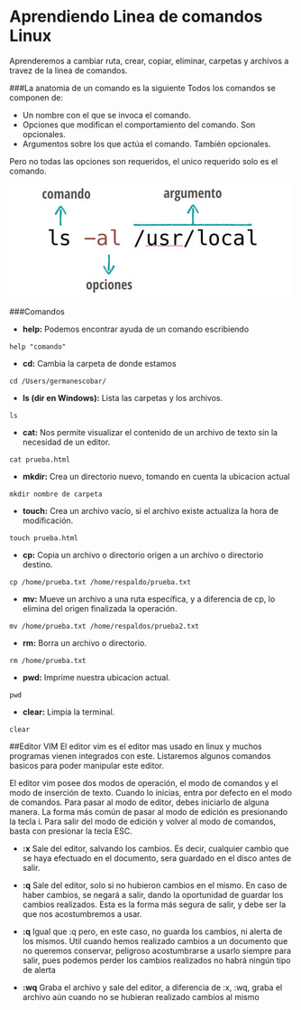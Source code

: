 # Aprendiendo Linea de comandos Linux
Aprenderemos a cambiar ruta, crear, copiar, eliminar, carpetas y archivos a travez de la linea de comandos.

###La anatomia de un comando es la siguiente 
Todos los comandos se componen de:

* Un nombre con el que se invoca el comando.
* Opciones que modifican el comportamiento del comando. Son opcionales.
* Argumentos sobre los que actúa el comando. También opcionales.

Pero no todas las opciones son requeridos, el unico requerido solo es el comando.

![cli anatomy](./cli-anatomy.jpg)

###Comandos
* __help:__ Podemos encontrar ayuda de un comando escribiendo
```
help "comando"
```


* __cd:__ Cambia la carpeta de donde estamos 
```
cd /Users/germanescobar/
```

* __ls (dir en Windows):__ Lista las carpetas y los archivos.
```
ls
```

* __cat:__ Nos permite visualizar el contenido de un archivo de texto sin la necesidad de un editor.
```
cat prueba.html
```

* __mkdir:__ Crea un directorio nuevo, tomando en cuenta la ubicacion actual
```
mkdir nombre de carpeta
```

* __touch:__ Crea un archivo vacío, si el archivo existe actualiza la hora de modificación.
```
touch prueba.html
```

* __cp:__ Copia un archivo o directorio origen a un archivo o directorio destino.
```
cp /home/prueba.txt /home/respaldo/prueba.txt
```

* __mv:__  Mueve un archivo a una ruta específica, y a diferencia de cp, lo elimina del origen finalizada la operación.
```
mv /home/prueba.txt /home/respaldos/prueba2.txt
```

* __rm:__  Borra un archivo o directorio.
```
rm /home/prueba.txt
```

* __pwd:__  Imprime nuestra ubicacion actual.
```
pwd
```

* __clear:__  Limpia la terminal.
```
clear
```


##Editor VIM
El editor vim es el editor mas usado en linux y muchos programas vienen integrados con este. Listaremos algunos comandos basicos para poder manipular este editor.

El editor vim posee dos modos de operación, el modo de comandos y el modo de inserción de texto. Cuando lo inicias, entra por defecto en el modo de comandos. Para pasar al modo de editor, debes iniciarlo de alguna manera. La forma más común de pasar al modo de edición es presionando la tecla i. Para salir del modo de edición y volver al modo de comandos, basta con presionar la tecla ESC.

* __:x__ Sale del editor, salvando los cambios. Es decir, cualquier cambio que se haya efectuado en el documento, sera guardado en el disco antes de salir.

* __:q__ Sale del editor, solo si no hubieron cambios en el mismo. En caso de haber cambios, se negará a salir, dando la oportunidad de guardar los cambios realizados. Esta es la forma más segura de salir, y debe ser la que nos acostumbremos a usar.

* __:q__ Igual que :q pero, en este caso, no guarda los cambios, ni alerta de los mismos. Util cuando hemos realizado cambios a un documento que no queremos conservar, peligroso acostumbrarse a usarlo siempre para salir, pues podemos perder los cambios realizados no habrá ningún tipo de alerta

* __:wq__
Graba el archivo y sale del editor, a diferencia de :x, :wq, graba el archivo aún cuando no se hubieran realizado cambios al mismo